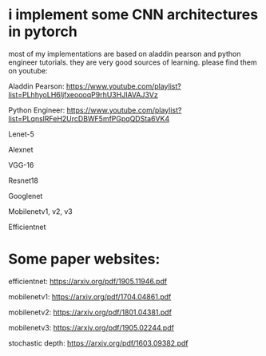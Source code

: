 # i implement some CNN architectures in pytorch

most of my implementations are based on aladdin pearson and python engineer tutorials. they are very good sources of learning. please find them on youtube:

Aladdin Pearson: https://www.youtube.com/playlist?list=PLhhyoLH6IjfxeoooqP9rhU3HJIAVAJ3Vz

Python Engineer:  https://www.youtube.com/playlist?list=PLqnslRFeH2UrcDBWF5mfPGpqQDSta6VK4

Lenet-5

Alexnet

VGG-16 

Resnet18

Googlenet

Mobilenetv1, v2, v3

Efficientnet


# Some paper websites:

efficientnet: https://arxiv.org/pdf/1905.11946.pdf

mobilenetv1: https://arxiv.org/pdf/1704.04861.pdf

mobilenetv2: https://arxiv.org/pdf/1801.04381.pdf

mobilenetv3: https://arxiv.org/pdf/1905.02244.pdf

stochastic depth: https://arxiv.org/pdf/1603.09382.pdf
